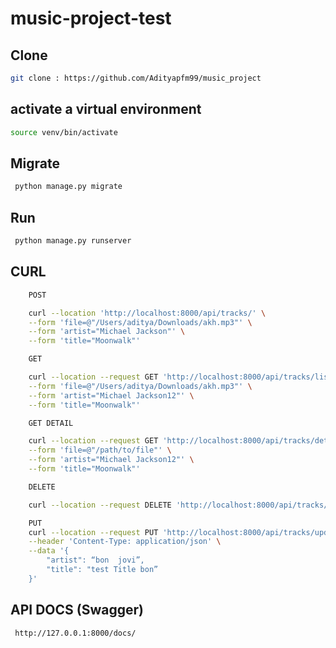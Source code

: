 # music-project-test


## Clone

```bash
git clone : https://github.com/Adityapfm99/music_project
```

## activate a virtual environment
```bash
source venv/bin/activate
```

## Migrate 
```bash
 python manage.py migrate
```

## Run 
```bash
 python manage.py runserver
```

## CURL 
```bash
    POST

    curl --location 'http://localhost:8000/api/tracks/' \
    --form 'file=@"/Users/aditya/Downloads/akh.mp3"' \
    --form 'artist="Michael Jackson"' \
    --form 'title="Moonwalk"'

    GET

    curl --location --request GET 'http://localhost:8000/api/tracks/list' \
    --form 'file=@"/Users/aditya/Downloads/akh.mp3"' \
    --form 'artist="Michael Jackson12"' \
    --form 'title="Moonwalk"'

    GET DETAIL

    curl --location --request GET 'http://localhost:8000/api/tracks/detail/1' \
    --form 'file=@"/path/to/file"' \
    --form 'artist="Michael Jackson12"' \
    --form 'title="Moonwalk"'

    DELETE

    curl --location --request DELETE 'http://localhost:8000/api/tracks/delete/4'

    PUT
    curl --location --request PUT 'http://localhost:8000/api/tracks/update/2' \
    --header 'Content-Type: application/json' \
    --data '{
        "artist": “bon  jovi”,
        "title": "test Title bon”
    }'
```


## API DOCS (Swagger)
```bash
 http://127.0.0.1:8000/docs/
```
